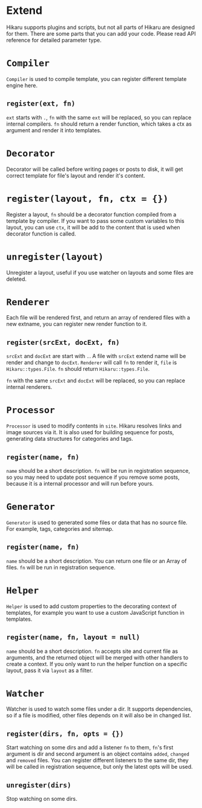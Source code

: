 Extend
======

Hikaru supports plugins and scripts, but not all parts of Hikaru are designed for them. There are some parts that you can add your code. Please read API reference for detailed parameter type.

# `Compiler`

`Compiler` is used to compile template, you can register different template engine here.

## `register(ext, fn)`

`ext` starts with `.`, `fn` with the same `ext` will be replaced, so you can replace internal compilers. `fn` should return a render function, which takes a ctx as argument and render it into templates.

# `Decorator`

Decorator will be called before writing pages or posts to disk, it will get correct template for file's layout and render it's content.

# `register(layout, fn, ctx = {})`

Register a layout, `fn` should be a decorator function compiled from a template by compiler. If you want to pass some custom variables to this layout, you can use `ctx`, it will be add to the content that is used when decorator function is called.

# `unregister(layout)`

Unregister a layout, useful if you use watcher on layouts and some files are deleted.

# `Renderer`

Each file will be rendered first, and return an array of rendered files with a new extname, you can register new render function to it.

## `register(srcExt, docExt, fn)`

`srcExt` and `docExt` are start with `.`. A file with `srcExt` extend name will be render and change to `docExt`. `Renderer` will call `fn` to render it, `file` is `Hikaru::types.File`. `fn` should return `Hikaru::types.File`.

`fn` with the same `srcExt` and `docExt` will be replaced, so you can replace internal renderers.

# `Processor`

`Processor` is used to modify contents in `site`. Hikaru resolves links and image sources via it. It is also used for building sequence for posts, generating data structures for categories and tags.

## `register(name, fn)`

`name` should be a short description. `fn` will be run in registration sequence, so you may need to update post sequence if you remove some posts, because it is a internal processor and will run before yours.

# `Generator`

`Generator` is used to generated some files or data that has no source file. For example, tags, categories and sitemap.

## `register(name, fn)`

`name` should be a short description. You can return one file or an Array of files. `fn` will be run in registration sequence.

# `Helper`

`Helper` is used to add custom properties to the decorating context of templates, for example you want to use a custom JavaScript function in templates.

## `register(name, fn, layout = null)`

`name` should be a short description. `fn` accepts site and current file as arguments, and the returned object will be merged with other handlers to create a context. If you only want to run the helper function on a specific layout, pass it via `layout` as a filter.

# `Watcher`

Watcher is used to watch some files under a dir. It supports dependencies, so if a file is modified, other files depends on it will also be in changed list.

## `register(dirs, fn, opts = {})`

Start watching on some dirs and add a listener `fn` to them, `fn`'s first argument is dir and second argument is an object contains `added`, `changed` and `removed` files. You can register different listeners to the same dir, they will be called in registration sequence, but only the latest opts will be used.

## `unregister(dirs)`

Stop watching on some dirs.
